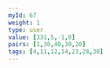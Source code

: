 ```yaml
---
myId: 67
weight: 1
type: user
value: [331,5,-1,0]
pairs: [1,30,40,30,20]
tags: [4,11,12,14,23,28,30]
---
```

